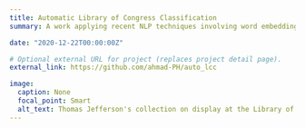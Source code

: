 ```yaml
---
title: Automatic Library of Congress Classification
summary: A work applying recent NLP techniques involving word embeddings and sequential models to leverage previously unused data in classifying Library of Congress records, improving performance despite the small available data.

date: "2020-12-22T00:00:00Z"

# Optional external URL for project (replaces project detail page).
external_link: https://github.com/ahmad-PH/auto_lcc

image:
  caption: None
  focal_point: Smart
  alt_text: Thomas Jefferson's collection on display at the Library of Congress.
---
```

